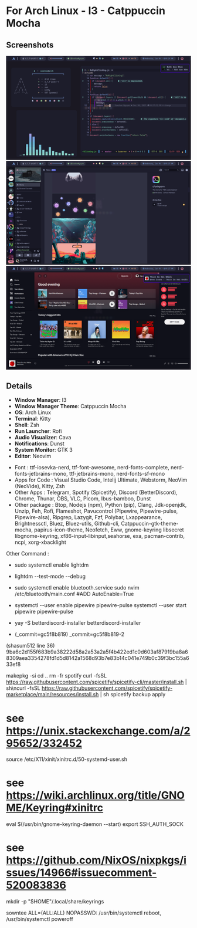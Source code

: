# For Arch Linux - I3 - Catppuccin Mocha

## Screenshots

<img src="Screenshots/2023-01-04_01-24.png">
<img src="Screenshots/2023-01-04_01-27.png">
<img src="Screenshots/2023-01-04_01-27_1.png">

## Details

- **Window Manager**: I3
- **Window Manager Theme**: Catppuccin Mocha
- **OS**: Arch Linux
- **Terminal**: Kitty
- **Shell**: Zsh
- **Run Launcher**: Rofi
- **Audio Visualizer**: Cava
- **Notifications**: Dunst
- **System Monitor**: GTK 3
- **Editor**: Neovim

* Font : ttf-iosevka-nerd, ttf-font-awesome, nerd-fonts-complete, nerd-fonts-jetbrains-mono, ttf-jetbrains-mono, nerd-fonts-sf-mono
* Apps for Code : Visual Studio Code, Intelij Ultimate, Webstorm, NeoVim (NeoVide), Kitty, Zsh
* Other Apps : Telegram, Spotify (Spicetify), Discord (BetterDiscord), Chrome, Thunar, OBS, VLC, Picom, Ibus-bamboo, Dunst
* Other package : Btop, Nodejs (npm), Python (pip), Clang, Jdk-openjdk, Unzip, Feh, Rofi, Flameshot, Pavucontrol (Pipewire, Pipewire-pulse, Pipewire-alsa), Ripgrep, Lazygit, Fzf, Polybar, Lxappearance, Brightnessctl, Bluez, Bluez-utils, Github-cli, Catppuccin-gtk-theme-mocha, papirus-icon-theme, Neofetch, Eww, gnome-keyring libsecret libgnome-keyring, xf86-input-libinput,seahorse, exa, pacman-contrib, ncpi, xorg-xbacklight

Other Command :

- sudo systemctl enable lightdm
- lightdm --test-mode --debug

- sudo systemctl enable bluetooth.service
  sudo nvim /etc/bluetooth/main.conf
  #ADD
  AutoEnable=True
- systemctl --user enable pipewire pipewire-pulse
  systemctl --user start pipewire pipewire-pulse

- yay -S betterdiscord-installer
  betterdiscord-installer

- (\_commit=gc5f8b819)
  \_commit=gc5f8b819-2

(shasum512 line 36)
9ba6c2d155f683b9a38222d58a2a53a2a5f4b422ed1c0d603af87919ba8a68309aea3354278fd1d5d8142a1568d93b7e83b14c041e749b0c39f3bc155a633ef8

makepkg -si
cd ..
rm -fr spotify
curl -fsSL https://raw.githubusercontent.com/spicetify/spicetify-cli/master/install.sh | sh\ncurl -fsSL https://raw.githubusercontent.com/spicetify/spicetify-marketplace/main/resources/install.sh | sh
spicetify backup apply

# see https://unix.stackexchange.com/a/295652/332452

source /etc/X11/xinit/xinitrc.d/50-systemd-user.sh

# see https://wiki.archlinux.org/title/GNOME/Keyring#xinitrc

eval $(/usr/bin/gnome-keyring-daemon --start)
export SSH_AUTH_SOCK

# see https://github.com/NixOS/nixpkgs/issues/14966#issuecomment-520083836

mkdir -p "$HOME"/.local/share/keyrings

sowntee ALL=(ALL:ALL) NOPASSWD: /usr/bin/systemctl reboot, /usr/bin/systemctl poweroff
